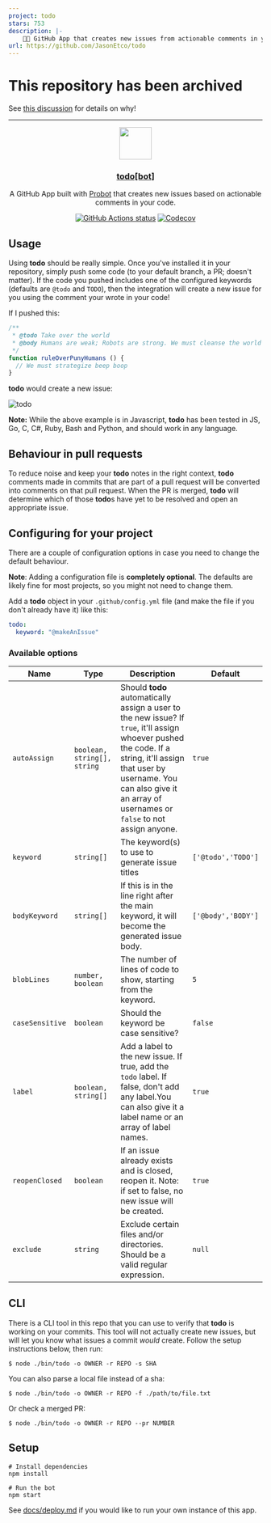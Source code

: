 ```yaml
---
project: todo
stars: 753
description: |-
    🤖✅ GitHub App that creates new issues from actionable comments in your code.
url: https://github.com/JasonEtco/todo
---
```


<h1>This repository has been archived</h1>

See [this discussion](https://github.com/JasonEtco/todo/discussions/293) for details on why!

---

<p align="center">
  <img src="https://avatars2.githubusercontent.com/in/5534?s=128&v=4" width="64">
  <h3 align="center"><a href="https://todo.jasonet.co">todo[bot]</a></h3>
  <p align="center">A GitHub App built with <a href="https://github.com/probot/probot">Probot</a> that creates new issues based on actionable comments in your code.<p>
  <p align="center"><a href="https://github.com/JasonEtco/actions-toolkit"><img alt="GitHub Actions status" src="https://github.com/JasonEtco/actions-toolkit/workflows/Node%20CI/badge.svg"></a> <a href="https://codecov.io/gh/JasonEtco/todo/"><img src="https://img.shields.io/codecov/c/github/JasonEtco/todo.svg" alt="Codecov"></a>
  </p>
</p>


## Usage

Using **todo** should be really simple. Once you've installed it in your repository, simply push some code (to your default branch, a PR; doesn't matter). If the code you pushed includes one of the configured keywords (defaults are `@todo` and `TODO`), then the integration will create a new issue for you using the comment your wrote in your code!

If I pushed this:

```js
/**
 * @todo Take over the world
 * @body Humans are weak; Robots are strong. We must cleanse the world of the virus that is humanity.
 */
function ruleOverPunyHumans () {
  // We must strategize beep boop
}
```

**todo** would create a new issue:

![todo](https://user-images.githubusercontent.com/10660468/31048765-83569c30-a5f2-11e7-933a-a119d43ad029.png)

**Note:** While the above example is in Javascript, **todo** has been tested in JS, Go, C, C#, Ruby, Bash and Python, and should work in any language.

## Behaviour in pull requests

To reduce noise and keep your **todo** notes in the right context, **todo** comments made in commits that are part of a pull request will be converted into comments on that pull request. When the PR is merged, **todo** will determine which of those **todo**s have yet to be resolved and open an appropriate issue. 

## Configuring for your project

There are a couple of configuration options in case you need to change the default behaviour.

**Note**: Adding a configuration file is **completely optional**. The defaults are likely fine for most projects, so you might not need to change them.

Add a **todo** object in your `.github/config.yml` file (and make the file if you don't already have it) like this:

```yml
todo:
  keyword: "@makeAnIssue"

```

### Available options

<!--DOC GENERATOR-->
| Name | Type | Description | Default |
|------|------|-------------|---------|
| `autoAssign` | `boolean, string[], string` | Should **todo** automatically assign a user to the new issue? If `true`, it'll assign whoever pushed the code. If a string, it'll assign that user by username. You can also give it an array of usernames or `false` to not assign anyone. | `true` |
| `keyword` | `string[]` | The keyword(s) to use to generate issue titles | `['@todo','TODO']` |
| `bodyKeyword` | `string[]` | If this is in the line right after the main keyword, it will become the generated issue body. | `['@body','BODY']` |
| `blobLines` | `number, boolean` | The number of lines of code to show, starting from the keyword. | `5` |
| `caseSensitive` | `boolean` | Should the keyword be case sensitive? | `false` |
| `label` | `boolean, string[]` | Add a label to the new issue. If true, add the `todo` label. If false, don't add any label.You can also give it a label name or an array of label names. | `true` |
| `reopenClosed` | `boolean` | If an issue already exists and is closed, reopen it. Note: if set to false, no new issue will be created. | `true` |
| `exclude` | `string` | Exclude certain files and/or directories. Should be a valid regular expression. | `null` |
<!--ENDDOC GENERATOR-->

## CLI

There is a CLI tool in this repo that you can use to verify that **todo** is working on your commits. This tool will not actually create new issues, but will let you know what issues a commit _would_ create. Follow the setup instructions below, then run:

```
$ node ./bin/todo -o OWNER -r REPO -s SHA
```

You can also parse a local file instead of a sha:

```
$ node ./bin/todo -o OWNER -r REPO -f ./path/to/file.txt
```

Or check a merged PR:

```
$ node ./bin/todo -o OWNER -r REPO --pr NUMBER
```

## Setup

```
# Install dependencies
npm install

# Run the bot
npm start
```

See [docs/deploy.md](docs/deploy.md) if you would like to run your own instance of this app.

